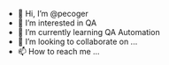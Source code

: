 - 👋 Hi, I’m @pecoger
- 👀 I’m interested in QA
- 🌱 I’m currently learning QA Automation
- 💞️ I’m looking to collaborate on ...
- 📫 How to reach me ...

<!---
pecoger/pecoger is a ✨ special ✨ repository because its `README.md` (this file) appears on your GitHub profile.
You can click the Preview link to take a look at your changes.
--->
